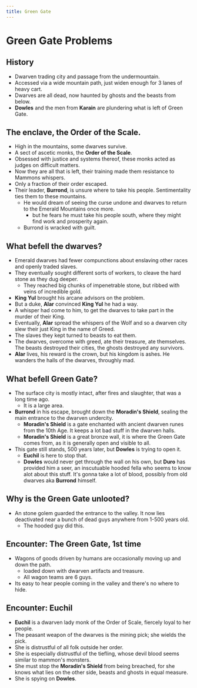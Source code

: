 ```yaml
--- 
title: Green Gate
---
```

# Green Gate Problems 

## History
* Dwarven trading city and passage from the undermountain. 
* Accessed via a wide mountain path, just widen enough for 3 lanes of heavy cart.
* Dwarves are all dead, now haunted by ghosts and the beasts from below. 
* **Dowles** and the men from **Karain** are plundering what is left of Green Gate.

## The enclave, the Order of the Scale.
* High in the mountains, some dwarves survive.
* A sect of ascetic monks, the **Order of the Scale**.
* Obsessed with justice and systems thereof, these monks acted as judges on difficult matters.
* Now they are all that is left, their training made them resistance to Mammons whispers.
* Only a fraction of their order escaped.
* Their leader, **Burrond**, is unsure where to take his people. Sentimentality ties them to these mountains.
  * He would dream of seeing the curse undone and dwarves to return to the Emerald Mountains once more.
    * but he fears he must take his people south, where they might find work and prosperity again.
  * Burrond is wracked with guilt.

## What befell the dwarves?
* Emerald dwarves had fewer compunctions about enslaving other races and openly traded slaves.
* They eventually sought different sorts of workers, to cleave the hard stone as they dug deeper.
  * They reached big chunks of impenetrable stone, but ribbed with veins of incredible gold.
* **King Yul** brought his arcane advisors on the problem.
* But a duke, **Alar** convinced **King Yul** he had a way.
* A whisper had come to him, to get the dwarves to take part in the murder of their King. 
* Eventually, **Alar** spread the whispers of the Wolf and so a dwarven city slew their just King in the name of Greed.
* The slaves they kept turned to beasts to eat them.
* The dwarves, overcome with greed, ate their treasure, ate themselves. The beasts destroyed their cities, the ghosts destroyed any survivors.
* **Alar** lives, his reward is the crown, but his kingdom is ashes. He wanders the halls of the dwarves, throughly mad.

## What befell Green Gate?
* The surface city is mostly intact, after fires and slaughter, that was a long time ago. 
  * It is a large area.
* **Burrond** in his escape, brought down the **Moradin's Shield**, sealing the main entrance to the dwarven undercity.
  * **Moradin's Shield** is a gate enchanted with ancient dwarven runes from the 10th Age. It keeps a lot bad stuff in the dwarven halls.
  * **Moradin's Shield** is a great bronze wall, it is where the Green Gate comes from, as it is generally open and visible to all. 
* This gate still stands, 500 years later, but **Dowles** is trying to open it.
  * **Euchil** is here to stop that.
  * **Dowles** would never get through the wall on his own, but **Duro** has provided him a seer, an inscutuable hooded fella who seems to know alot about this stuff. It's gonna take a lot of blood, possibly from old dwarves aka **Burrond** himself.

## Why is the Green Gate unlooted?
* An stone golem guarded the entrance to the valley. It now lies deactivated near a bunch of dead guys anywhere from 1-500 years old.
  * The hooded guy did this.

## Encounter: The Green Gate, 1st time
* Wagons of goods driven by humans are occasionally moving up and down the path.
  * loaded down with dwarven artifacts and treasure.
  * All wagon teams are 6 guys.
* Its easy to hear people coming in the valley and there's no where to hide.

## Encounter: Euchil
* **Euchil** is a dwarven lady monk of the Order of Scale, fiercely loyal to her people.
* The peasant weapon of the dwarves is the mining pick; she wields the pick.
* She is distrustful of all folk outside her order.
* She is especially distrustful of the tiefling, whose devil blood seems similar to mammon's monsters.
* She must stop the **Moradin's Shield** from being breached, for she knows what lies on the other side, beasts and ghosts in equal measure.
* She is spying on **Dowles**.
